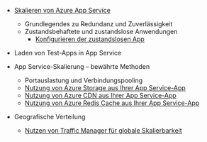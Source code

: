 * [Skalieren von Azure App Service](../articles/app-service-web/web-sites-scale.md)
  
  * Grundlegendes zu Redundanz und Zuverlässigkeit
  * Zustandsbehaftete und zustandslose Anwendungen
    * [Konfigurieren der zustandslosen App](/blog/disabling-arrs-instance-affinity-in-windows-azure-web-sites/)
* Laden von Test-Apps in App Service
* App Service-Skalierung – bewährte Methoden
  
  * Portauslastung und Verbindungspooling
  * [Nutzung von Azure Storage aus Ihrer App Service-App](../articles/storage/storage-dotnet-how-to-use-blobs.md)
  * [Nutzung von Azure CDN aus Ihrer App Service-App](../articles/cdn/cdn-overview.md)
  * [Nutzung von Azure Redis Cache aus Ihrer App Service-App](../articles/redis-cache/cache-dotnet-how-to-use-azure-redis-cache.md)
* Geografische Verteilung
  
  * [Nutzen von Traffic Manager für globale Skalierbarkeit](../articles/traffic-manager/traffic-manager-overview.md)

<!---HONumber=AcomDC_0706_2016-->